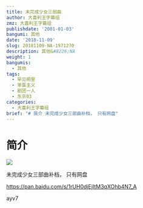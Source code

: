 ```yaml
---
title: 未完成少女三部曲
author: 大喜利王字幕组
zmz: 大喜利王字幕组
publishdate: '2001-01-03'
bangumi: 其他
date: '2018-11-09'
slug: 20181109-NA-1971270
description: 其他&#8226;NA
weight: 1
bangumis:
  - 其他
tags:
  - 早见明里
  - 笨蛋主义
  - 剧团一人
  - 东京03
categories:
  - 大喜利王字幕组
brief: "# 简介 未完成少女三部曲补档， 只有网盘"
---
```


# 简介 

![](https://i.imgur.com/MAB0Wow.jpg)

未完成少女三部曲补档， 只有网盘

https://pan.baidu.com/s/1rUH0djEjItM3qXOhb4N7_A

ayv7
